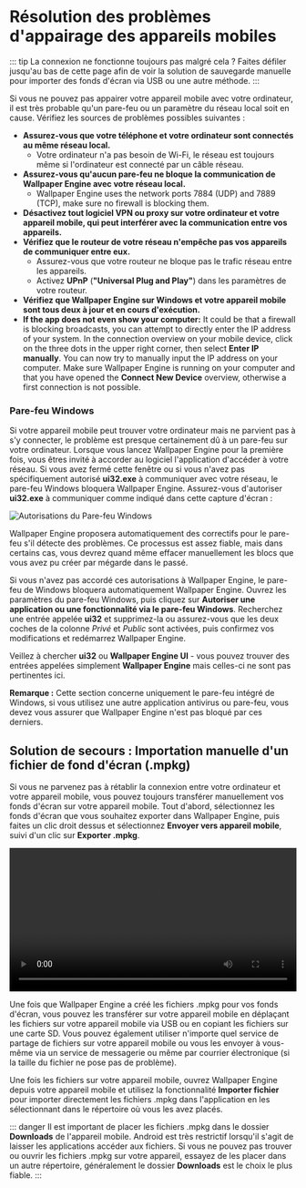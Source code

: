 # Résolution des problèmes d'appairage des appareils mobiles

::: tip
La connexion ne fonctionne toujours pas malgré cela ? Faites défiler jusqu'au bas de cette page afin de voir la solution de sauvegarde manuelle pour importer des fonds d'écran via USB ou une autre méthode.
:::

Si vous ne pouvez pas appairer votre appareil mobile avec votre ordinateur, il est très probable qu'un pare-feu ou un paramètre du réseau local soit en cause. Vérifiez les sources de problèmes possibles suivantes :

* **Assurez-vous que votre téléphone et votre ordinateur sont connectés au même réseau local.**
  * Votre ordinateur n'a pas besoin de Wi-Fi, le réseau est toujours même si l'ordinateur est connecté par un câble réseau.
* **Assurez-vous qu'aucun pare-feu ne bloque la communication de Wallpaper Engine avec votre réseau local.**
  * Wallpaper Engine uses the network ports 7884 (UDP) and 7889 (TCP), make sure no firewall is blocking them.
* **Désactivez tout logiciel VPN ou proxy sur votre ordinateur et votre appareil mobile, qui peut interférer avec la communication entre vos appareils.**
* **Vérifiez que le routeur de votre réseau n'empêche pas vos appareils de communiquer entre eux.**
    * Assurez-vous que votre routeur ne bloque pas le trafic réseau entre les appareils.
    * Activez **UPnP** (**"Universal Plug and Play"**) dans les paramètres de votre routeur.
* **Vérifiez que Wallpaper Engine sur Windows et votre appareil mobile sont tous deux à jour et en cours d'exécution.**
* **If the app does not even show your computer:** It could be that a firewall is blocking broadcasts, you can attempt to directly enter the IP address of your system. In the connection overview on your mobile device, click on the three dots in the upper right corner, then select **Enter IP manually**. You can now try to manually input the IP address on your computer. Make sure Wallpaper Engine is running on your computer and that you have opened the **Connect New Device** overview, otherwise a first connection is not possible.

### Pare-feu Windows

Si votre appareil mobile peut trouver votre ordinateur mais ne parvient pas à s'y connecter, le problème est presque certainement dû à un pare-feu sur votre ordinateur. Lorsque vous lancez Wallpaper Engine pour la première fois, vous êtres invité à accorder au logiciel l'application d'accéder à votre réseau. Si vous avez fermé cette fenêtre ou si vous n'avez pas spécifiquement autorisé **ui32.exe** à communiquer avec votre réseau, le pare-feu Windows bloquera Wallpaper Engine. Assurez-vous d'autoriser **ui32.exe** à communiquer comme indiqué dans cette capture d'écran :

![Autorisations du Pare-feu Windows](/img/faq/windows_defender.png)

Wallpaper Engine proposera automatiquement des correctifs pour le pare-feu s'il détecte des problèmes. Ce processus est assez fiable, mais dans certains cas, vous devrez quand même effacer manuellement les blocs que vous avez pu créer par mégarde dans le passé.

Si vous n'avez pas accordé ces autorisations à Wallpaper Engine, le pare-feu de Windows bloquera automatiquement Wallpaper Engine. Ouvrez les paramètres du pare-feu Windows, puis cliquez sur **Autoriser une application ou une fonctionnalité via le pare-feu Windows**. Recherchez une entrée appelée **ui32** et supprimez-la ou assurez-vous que les deux coches de la colonne *Privé* et *Public* sont activées, puis confirmez vos modifications et redémarrez Wallpaper Engine.

Veillez à chercher **ui32** ou **Wallpaper Engine UI** - vous pouvez trouver des entrées appelées simplement **Wallpaper Engine** mais celles-ci ne sont pas pertinentes ici.

**Remarque :** Cette section concerne uniquement le pare-feu intégré de Windows, si vous utilisez une autre application antivirus ou pare-feu, vous devez vous assurer que Wallpaper Engine n'est pas bloqué par ces derniers.

## Solution de secours : Importation manuelle d'un fichier de fond d'écran (.mpkg)

Si vous ne parvenez pas à rétablir la connexion entre votre ordinateur et votre appareil mobile, vous pouvez toujours transférer manuellement vos fonds d'écran sur votre appareil mobile. Tout d'abord, sélectionnez les fonds d'écran que vous souhaitez exporter dans Wallpaper Engine, puis faites un clic droit dessus et sélectionnez **Envoyer vers appareil mobile**, suivi d'un clic sur **Exporter .mpkg**.

<video width="100%" controls autoplay loop>
  <source src="/videos/mobile_export.mp4" type="video/mp4">
  Votre explorateur ne prend pas en charge le filtre vidéo.
</video>

Une fois que Wallpaper Engine a créé les fichiers .mpkg pour vos fonds d'écran, vous pouvez les transférer sur votre appareil mobile en déplaçant les fichiers sur votre appareil mobile via USB ou en copiant les fichiers sur une carte SD. Vous pouvez également utiliser n'importe quel service de partage de fichiers sur votre appareil mobile ou vous les envoyer à vous-même via un service de messagerie ou même par courrier électronique (si la taille du fichier ne pose pas de problème).

Une fois les fichiers sur votre appareil mobile, ouvrez Wallpaper Engine depuis votre appareil mobile et utilisez la fonctionnalité **Importer fichier** pour importer directement les fichiers .mpkg dans l'application en les sélectionnant dans le répertoire où vous les avez placés.

::: danger
Il est important de placer les fichiers .mpkg dans le dossier **Downloads** de l'appareil mobile. Android est très restrictif lorsqu'il s'agit de laisser les applications accéder aux fichiers. Si vous ne pouvez pas trouver ou ouvrir les fichiers .mpkg sur votre appareil, essayez de les placer dans un autre répertoire, généralement le dossier **Downloads** est le choix le plus fiable.
:::